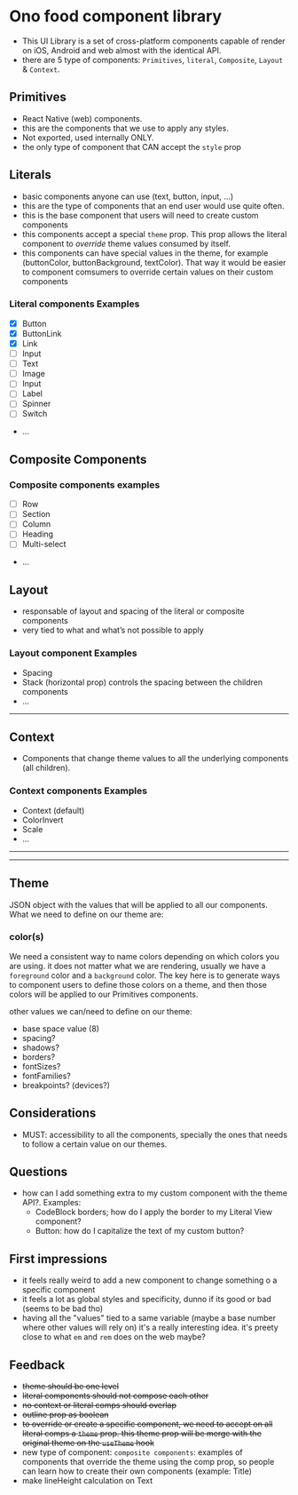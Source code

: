 # Ono food component library

- This UI Library is a set of cross-platform components capable of render on iOS, Android and web almost with the identical API.
- there are 5 type of components: `Primitives`, `literal`, `Composite`, `Layout` & `Context`.

## Primitives

- React Native (web) components.
- this are the components that we use to apply any styles.
- Not exported, used internally ONLY.
- the only type of component that CAN accept the `style` prop

## Literals

- basic components anyone can use (text, button, input, …)
- this are the type of components that an end user would use quite often.
- this is the base component that users will need to create custom components
- this components accept a special `theme` prop. This prop allows the literal component to _override_ theme values consumed by itself.
- this components can have special values in the theme, for example (buttonColor, buttonBackground, textColor). That way it would be easier to component comsumers to override certain values on their custom components

### Literal components Examples

- [x] Button
- [x] ButtonLink
- [x] Link
- [ ] Input
- [ ] Text
- [ ] Image
- [ ] Input
- [ ] Label
- [ ] Spinner
- [ ] Switch

- ...

## Composite Components

### Composite components examples

- [ ] Row
- [ ] Section
- [ ] Column
- [ ] Heading
- [ ] Multi-select
- ...

## Layout

- responsable of layout and spacing of the literal or composite components
- very tied to what and what’s not possible to apply

### Layout component Examples

- Spacing
- Stack (horizontal prop) controls the spacing between the children components
- ...

---

## Context

- Components that change theme values to all the underlying components (all children).

### Context components Examples

- Context (default)
- ColorInvert
- Scale
- ...

---

---

## Theme

JSON object with the values that will be applied to all our components. What we need to define on our theme are:

### color(s)

We need a consistent way to name colors depending on which colors you are using. it does not matter what we are rendering, usually we have a `foreground` color and a `background` color. The key here is to generate ways to component users to define those colors on a theme, and then those colors will be applied to our Primitives components.

other values we can/need to define on our theme:

- base space value (8)
- spacing?
- shadows?
- borders?
- fontSizes?
- fontFamilies?
- breakpoints? (devices?)

## Considerations

- MUST: accessibility to all the components, specially the ones that needs to follow a certain value on our themes.

## Questions

- how can I add something extra to my custom component with the theme API?. Examples:
  - CodeBlock borders; how do I apply the border to my Literal View component?
  - Button: how do I capitalize the text of my custom button?

## First impressions

- it feels really weird to add a new component to change something o a specific component
- it feels a lot as global styles and specificity, dunno if its good or bad (seems to be bad tho)
- having all the "values" tied to a same variable (maybe a base number where other values will rely on) it's a really interesting idea. it's preety close to what `em` and `rem` does on the web maybe?

## Feedback

- ~~theme should be one level~~
- ~~literal components should not compose each other~~
- ~~no context or literal comps should overlap~~
- ~~outline prop as boolean~~
- ~~to override or create a specific component, we need to accept on all literal comps a `theme` prop. this theme prop will be merge with the original theme on the `useTheme` hook~~
- new type of component: `composite components`: examples of components that override the theme using the comp prop, so people can learn how to create their own components (example: Title)
- make lineHeight calculation on Text
